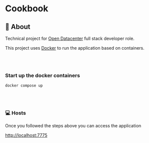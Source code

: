 # Cookbook

## 🤔 About

Technical project for [Open Datacenter](https://opendatacenter.com.br/) full stack developer role.

This project uses [Docker](https://www.docker.com/) to run the application based on containers.

<br /><br />

### Start up the docker containers
```
docker compose up
```

<br /><br />

### 💻 Hosts
Once you followed the steps above you can access the application

[http://localhost:7775](http://localhost:7775)
